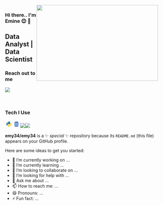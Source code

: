<img src="https://cdn.uarizonabootcamp.com/wp-content/uploads/sites/56/2020/07/tes_dta_blog_image_8-850x412.jpg" align="right" width="400" height="250">

### Hi there.. I'm Emine :blush: 👋

## Data Analyst | Data Scientist

### Reach out to me

[<img width="22" src="https://unpkg.com/simple-icons@v7/icons/linkedin.svg" />][linkedin]

<br />

### Tech I Use

<img src="https://raw.githubusercontent.com/github/explore/80688e429a7d4ef2fca1e82350fe8e3517d3494d/topics/python/python.png" widhth="25" height="25"><img src="https://raw.githubusercontent.com/github/explore/80688e429a7d4ef2fca1e82350fe8e3517d3494d/topics/sql/sql.png" widhth="25" height="25"><img src="https://melisturkoglu.files.wordpress.com/2018/08/e5c4f45d827e01b0409ed984dcb0029b22e89664.png" widhth="25" height="25"><img src="https://gitforwindows.org/img/gwindows_logo.png" widhth="25" height="25">



[linkedin]: https://www.linkedin.com/in/emine-%C3%A7elik-/




**emy34/emy34** is a ✨ _special_ ✨ repository because its `README.md` (this file) appears on your GitHub profile.

Here are some ideas to get you started:

- 🔭 I’m currently working on ...
- 🌱 I’m currently learning ...
- 👯 I’m looking to collaborate on ...
- 🤔 I’m looking for help with ...
- 💬 Ask me about ...
- 📫 How to reach me: ...
- 😄 Pronouns: ...
- ⚡ Fun fact: ...

